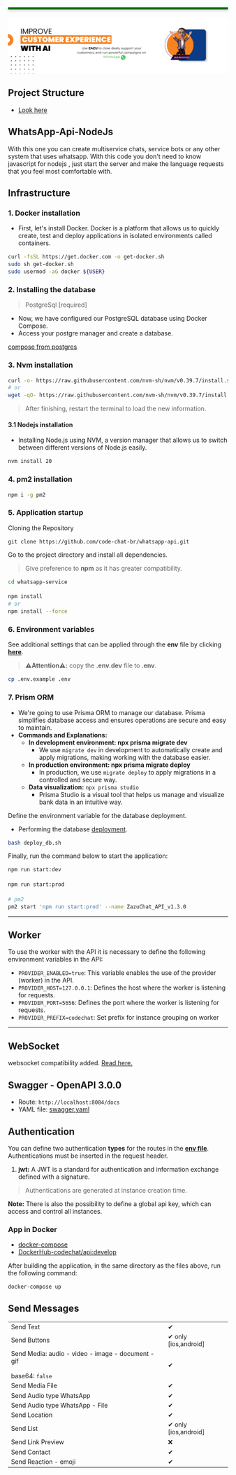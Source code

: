 </br>
<hr style="height: 5px;background: #007500;margin: 20px 0;box-shadow: 0px 3px 5px 0px rgb(204 204 204);">

<div align="center">
 
</div>
  
<div align="center"><img src="./public/images/cover.png"></div>

## Project Structure

- [Look here](./PROJECT_STRUCTURE.md)

## WhatsApp-Api-NodeJs

With this one you can create multiservice chats, service bots or any other system that uses whatsapp. With this code you don't need to know javascript for nodejs , just start the server and make the language requests that you feel most comfortable with.

## Infrastructure

### 1. Docker installation

- First, let's install Docker. Docker is a platform that allows us to quickly create, test and deploy applications in isolated environments called containers.

```sh
curl -fsSL https://get.docker.com -o get-docker.sh
sudo sh get-docker.sh
sudo usermod -aG docker ${USER}
```

### 2. Installing the database

> PostgreSql [required]

- Now, we have configured our PostgreSQL database using Docker Compose.
- Access your postgre manager and create a database.

[compose from postgres](./postgres/docker-compose.yaml)

### 3. Nvm installation

```sh
curl -o- https://raw.githubusercontent.com/nvm-sh/nvm/v0.39.7/install.sh | bash
# or
wget -qO- https://raw.githubusercontent.com/nvm-sh/nvm/v0.39.7/install.sh | bash
```

> After finishing, restart the terminal to load the new information.

#### 3.1 Nodejs installation

- Installing Node.js using NVM, a version manager that allows us to switch between different versions of Node.js easily.

```sh
nvm install 20
```

### 4. pm2 installation

```sh
npm i -g pm2
```

### 5. Application startup

Cloning the Repository

```
git clone https://github.com/code-chat-br/whatsapp-api.git
```

Go to the project directory and install all dependencies.

> Give preference to **npm** as it has greater compatibility.

```sh
cd whatsapp-service

npm install
# or
npm install --force
```

### 6. Environment variables

See additional settings that can be applied through the **env** file by clicking **[here](./.env.dev)**.

> **⚠️Attention⚠️:** copy the **.env.dev** file to **.env**.

```sh
cp .env.example .env
```

### 7. Prism ORM

- We're going to use Prisma ORM to manage our database. Prisma simplifies database access and ensures operations are secure and easy to maintain.
- **Commands and Explanations:**
  - **In development environment: npx prisma migrate dev**
    - We use `migrate dev` in development to automatically create and apply migrations, making working with the database easier.
  - **In production environment: npx prisma migrate deploy**
    - In production, we use `migrate deploy` to apply migrations in a controlled and secure way.
  - **Data visualization:** `npx prisma studio`
    - Prisma Studio is a visual tool that helps us manage and visualize bank data in an intuitive way.

Define the environment variable for the database deployment.

- Performing the database [deployment](https://www.prisma.io/docs/orm/reference/prisma-cli-reference#migrate-deploy).

```sh
bash deploy_db.sh
```

Finally, run the command below to start the application:

```sh
npm run start:dev

npm run start:prod

# pm2
pm2 start 'npm run start:prod' --name ZazuChat_API_v1.3.0
```

---

## Worker

To use the worker with the API it is necessary to define the following environment variables in the API:

- `PROVIDER_ENABLED=true`: This variable enables the use of the provider (worker) in the API.
- `PROVIDER_HOST=127.0.0.1`: Defines the host where the worker is listening for requests.
- `PROVIDER_PORT=5656`: Defines the port where the worker is listening for requests.
- `PROVIDER_PREFIX=codechat`: Set prefix for instance grouping on worker

---

## WebSocket

websocket compatibility added.
[Read here.](./src/websocket/Readme.md)

## Swagger - OpenAPI 3.0.0

- Route: `http://localhost:8084/docs`
- YAML file: [swagger.yaml](./src/docs/swagger.yaml)

## Authentication

You can define two authentication **types** for the routes in the **[env file](./env.dev)**.
Authentications must be inserted in the request header.

1. **jwt:** A JWT is a standard for authentication and information exchange defined with a signature.

> Authentications are generated at instance creation time.

**Note:** There is also the possibility to define a global api key, which can access and control all instances.

### App in Docker

- [docker-compose](./docker-compose.yml)
- [DockerHub-codechat/api:develop](https://hub.docker.com/r/codechat/api/tags)

After building the application, in the same directory as the files above, run the following command:

```sh
docker-compose up
```

## Send Messages

|                                                                             |                        |
| --------------------------------------------------------------------------- | ---------------------- |
| Send Text                                                                   | ✔                      |
| Send Buttons                                                                | ✔ only \[ios,android\] |
| Send Media: audio - video - image - document - gif <br></br>base64: `false` | ✔                      |
| Send Media File                                                             | ✔                      |
| Send Audio type WhatsApp                                                    | ✔                      |
| Send Audio type WhatsApp - File                                             | ✔                      |
| Send Location                                                               | ✔                      |
| Send List                                                                   | ✔ only \[ios,android\] |
| Send Link Preview                                                           | ❌                     |
| Send Contact                                                                | ✔                      |
| Send Reaction - emoji                                                       | ✔                      |
